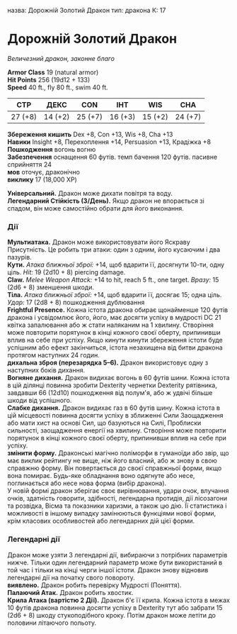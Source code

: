 назва: Дорожній Золотий Дракон тип: дракона К: 17

# Дорожній Золотий Дракон
_Величезний дракон, законне благо_

**Armor Class** 19 (natural armor)    
**Hit Points** 256 (19d12 + 133)    
**Speed** 40 ft., fly 80 ft., swim 40 ft.

| СТР     | ДЕКС    | CON     | ІНТ     | WIS     | CHA     |
| ------- | ------- | ------- | ------- | ------- | ------- |
| 27 (+8) | 14 (+2) | 25 (+7) | 16 (+3) | 15 (+2) | 24 (+7) |

**Збереження кишить** Dex +8, Con +13, Wis +8, Cha +13    
**Навики** Insight +8, Перехоплення +14, Persuasion +13, Крадіжка +8    
**Пошкодження** вогонь </strong> вогню    
**Забезпечення** оснащення 60 футів. темп бачення 120 футів. пасивне сприйняття 24    
**мов** оточує, драконічно    
**виклику** 17 (18,000 XP)

**Універсальний.** Дракон може дихати повітря та воду.    
**Легендарний Стійкість (3/День).** Якщо дракон не впорається зі спадом, він може самостійно обрати для його виконання.

### Дії
**Мультиатака.** Дракон може використовувати його Яскраву Присутність. Це робить три атаки: один з одним, його кусаючим і два пазурів.    
**Кути.** _Атака ближньої зброї:_ +14, щоб вдарити її, досягнути 10-ти, одну ціль. _Hit:_ 19 (2d10 + 8) piercing damage.    
**Claw.** _Melee Weapon Attack:_ +14 to hit, reach 5 ft., one target. _Вразу:_ 15 (2d6 + 8) зменшення шкоди.    
**Тіла.** _Атака ближньої зброї:_ +14, щоб вдарити її, досягає 15; одна ціль. _Удар:_ 17 (2d8 + 8) пошкодження дублювання    
**Frightful Presence.** Кожна істота дракона обирає щонайменше 120 футів дракона і усвідомлює його, його, має досягти успіху в мудрості DC 21 квітка запалювання або ж стати наляканим на 1 хвилину. Створіння може повторити порятунок в кінці кожного своєї оберту, припинивши вплив на себе при успіху. Якщо кинути кинути збереження істоти буде успішним або ефект закінчиться, істота незахищена від битви дракона протягом наступних 24 годин.    
**дихальна зброя (перезарядка 5–6).** Дракон використовує одну з наступних боків дихання.    
**Вогняне дихання.** Дракон видихає вогонь в 60 футів шини. Кожна істота в цій ділянці повинна зробити Dexterity чернетки Dexterity рятівника, завдавши 66 (12d10) пошкодження від полум'я, або ж удвічі більше шкоди від успішного.    
**Слабке дихання.** Дракон видихає газ в 60 футів шину. Кожна істота в цій місцевості повинна досягти успіху в зближенні Сили Заощадження або мати хист на основі Сил, що базуються на Силі, Проблиски сильності, заощадження енергії на хвилину. Створіння може повторити порятунок в кінці кожного своєї оберту, припинивши вплив на себе при успіху.    
**змінити форму.** Драконські магічно поліморфи в гуманоїди або звір, що має виклик рейтингу не вище, ніж його власний, або ж знову в свою справжню форму. Він повертається до своєї справжньої форми, якщо вона помирає. Будь-яке обладнання воно одягнуте або несе, поглинається або несе нова форма (вибір дракона).    
У новій формі дракон зберігає своє вирівнювання, удари очок, влучання очків, здатність говорити, здібності, легендарна протидія, дії лісозагони та розвідка, Вісма та показники харизми, а також цю дію. Її статистика і можливості в іншому випадку замінюються функціями нової форми, крім класових особливостей або легендарних дій цієї форми.

### Легендарні дії
Дракон може узяти 3 легендарні дії, вибираючи з потрібних параметрів нижче. Тільки один легендарний параметр може бути використаний в той час і тільки на кінці черги іншої істоти. Дракон знову відновив легендарні дії на початку свого повороту.    
**виявлено.** Дракон робить перевірку Мудрості (Поняття).    
**Палаючий Атак.** Дракон робить хвостик.    
**Крила Атака (вартістю 2 Дії).** Дракон б'є її крила. Кожна істота в межах 10 футів дракона повинна досягти успіху в Dexterity тут або забрати 15 (2d6 + 8) шкоду стукоподібного кроку. Потім дракон може летіти до половини літаючого польоту.